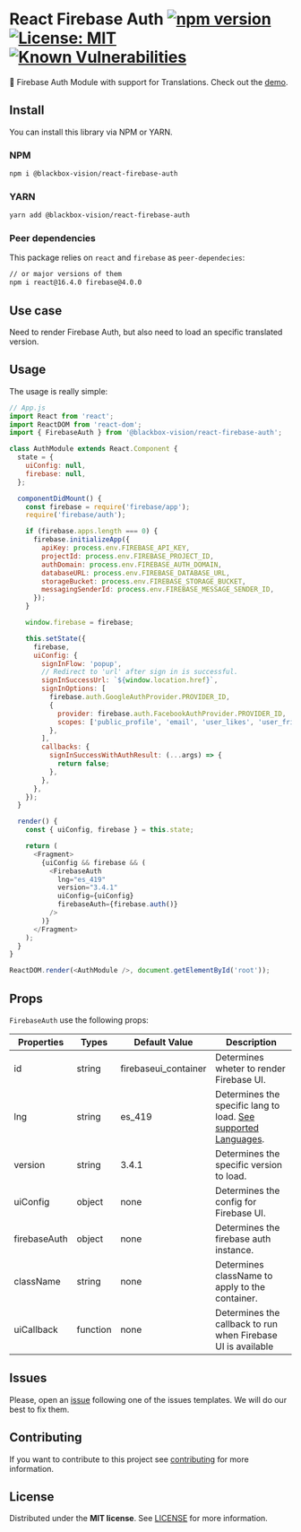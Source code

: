# React Firebase Auth [![npm version](https://badge.fury.io/js/%40blackbox-vision%2Freact-firebase-auth.svg)](https://badge.fury.io/js/%40blackbox-vision%2Freact-firebase-auth) [![License: MIT](https://img.shields.io/badge/License-MIT-brightgreen.svg)](https://opensource.org/licenses/MIT) [![Known Vulnerabilities](https://snyk.io/test/github/blackboxvision/react-firebase-auth/badge.svg)](https://snyk.io/test/github/blackboxvision/react-firebase-auth)

🥳 Firebase Auth Module with support for Translations. Check out the [demo](https://blackboxvision.github.io/react-firebase-auth/).

## Install

You can install this library via NPM or YARN.

### NPM

```bash
npm i @blackbox-vision/react-firebase-auth
```

### YARN

```bash
yarn add @blackbox-vision/react-firebase-auth
```

### Peer dependencies

This package relies on `react` and `firebase` as `peer-dependecies`:

```bash
// or major versions of them
npm i react@16.4.0 firebase@4.0.0
```

## Use case

Need to render Firebase Auth, but also need to load an specific translated version.

## Usage

The usage is really simple:

```javascript
// App.js
import React from 'react';
import ReactDOM from 'react-dom';
import { FirebaseAuth } from '@blackbox-vision/react-firebase-auth';

class AuthModule extends React.Component {
  state = {
    uiConfig: null,
    firebase: null,
  };

  componentDidMount() {
    const firebase = require('firebase/app');
    require('firebase/auth');

    if (firebase.apps.length === 0) {
      firebase.initializeApp({
        apiKey: process.env.FIREBASE_API_KEY,
        projectId: process.env.FIREBASE_PROJECT_ID,
        authDomain: process.env.FIREBASE_AUTH_DOMAIN,
        databaseURL: process.env.FIREBASE_DATABASE_URL,
        storageBucket: process.env.FIREBASE_STORAGE_BUCKET,
        messagingSenderId: process.env.FIREBASE_MESSAGE_SENDER_ID,
      });
    }

    window.firebase = firebase;

    this.setState({
      firebase,
      uiConfig: {
        signInFlow: 'popup',
        // Redirect to 'url' after sign in is successful.
        signInSuccessUrl: `${window.location.href}`,
        signInOptions: [
          firebase.auth.GoogleAuthProvider.PROVIDER_ID,
          {
            provider: firebase.auth.FacebookAuthProvider.PROVIDER_ID,
            scopes: ['public_profile', 'email', 'user_likes', 'user_friends'],
          },
        ],
        callbacks: {
          signInSuccessWithAuthResult: (...args) => {
            return false;
          },
        },
      },
    });
  }

  render() {
    const { uiConfig, firebase } = this.state;

    return (
      <Fragment>
        {uiConfig && firebase && (
          <FirebaseAuth
            lng="es_419"
            version="3.4.1"
            uiConfig={uiConfig}
            firebaseAuth={firebase.auth()}
          />
        )}
      </Fragment>
    );
  }
}

ReactDOM.render(<AuthModule />, document.getElementById('root'));
```

## Props

`FirebaseAuth` use the following props:

| Properties   | Types    | Default Value        | Description                                                                                                                                      |
| ------------ | -------- | -------------------- | ------------------------------------------------------------------------------------------------------------------------------------------------ |
| id           | string   | firebaseui_container | Determines wheter to render Firebase UI.                                                                                                         |
| lng          | string   | es_419               | Determines the specific lang to load. [See supported Languages](https://github.com/BlackBoxVision/react-firebase-auth/blob/master/LANGUAGES.md). |
| version      | string   | 3.4.1                | Determines the specific version to load.                                                                                                         |
| uiConfig     | object   | none                 | Determines the config for Firebase UI.                                                                                                           |
| firebaseAuth | object   | none                 | Determines the firebase auth instance.                                                                                                           |
| className    | string   | none                 | Determines className to apply to the container.                                                                                                  |
| uiCallback   | function | none                 | Determines the callback to run when Firebase UI is available                                                                                     |

## Issues

Please, open an [issue](https://github.com/BlackBoxVision/react-firebase-auth/issues) following one of the issues templates. We will do our best to fix them.

## Contributing

If you want to contribute to this project see [contributing](https://github.com/BlackBoxVision/react-firebase-auth/blob/master/CONTRIBUTING.md) for more information.

## License

Distributed under the **MIT license**. See [LICENSE](https://github.com/BlackBoxVision/react-firebase-auth/blob/master/LICENSE) for more information.
